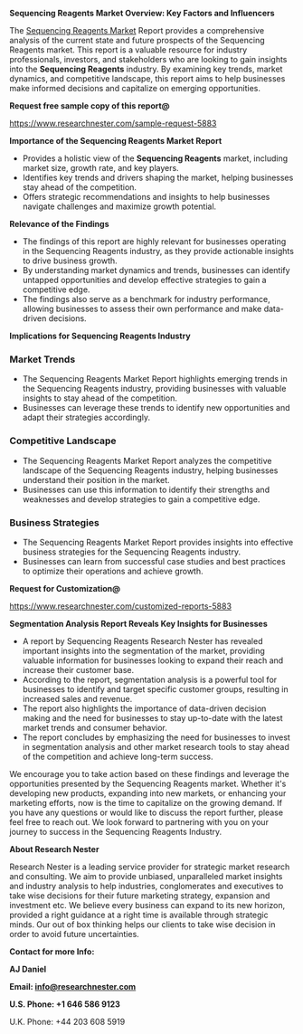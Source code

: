 ﻿<a name="_hlk168570615"></a><a name="_hlk168498031"></a>**Sequencing Reagents Market Overview: Key Factors and Influencers**

The [Sequencing Reagents Market](https://www.researchnester.com/reports/sequencing-reagents-market/5883) Report provides a comprehensive analysis of the current state and future prospects of the Sequencing Reagents market. This report is a valuable resource for industry professionals, investors, and stakeholders who are looking to gain insights into the **Sequencing Reagents** industry. By examining key trends, market dynamics, and competitive landscape, this report aims to help businesses make informed decisions and capitalize on emerging opportunities.

**Request free sample copy of this report@**

<https://www.researchnester.com/sample-request-5883> 

**Importance of the Sequencing Reagents Market Report**

- Provides a holistic view of the **Sequencing Reagents** market, including market size, growth rate, and key players.
- Identifies key trends and drivers shaping the market, helping businesses stay ahead of the competition.
- Offers strategic recommendations and insights to help businesses navigate challenges and maximize growth potential.

**Relevance of the Findings**

- The findings of this report are highly relevant for businesses operating in the Sequencing Reagents industry, as they provide actionable insights to drive business growth.
- By understanding market dynamics and trends, businesses can identify untapped opportunities and develop effective strategies to gain a competitive edge.
- The findings also serve as a benchmark for industry performance, allowing businesses to assess their own performance and make data-driven decisions.

**Implications for Sequencing Reagents Industry**
### **Market Trends**
- The Sequencing Reagents Market Report highlights emerging trends in the Sequencing Reagents industry, providing businesses with valuable insights to stay ahead of the competition.
- Businesses can leverage these trends to identify new opportunities and adapt their strategies accordingly.
### **Competitive Landscape**
- The Sequencing Reagents Market Report analyzes the competitive landscape of the Sequencing Reagents industry, helping businesses understand their position in the market.
- Businesses can use this information to identify their strengths and weaknesses and develop strategies to gain a competitive edge.
### **Business Strategies**
- The Sequencing Reagents Market Report provides insights into effective business strategies for the Sequencing Reagents industry.
- Businesses can learn from successful case studies and best practices to optimize their operations and achieve growth.

**Request for Customization@**

<https://www.researchnester.com/customized-reports-5883> 

**Segmentation Analysis Report Reveals Key Insights for Businesses**

- A report by Sequencing Reagents Research Nester has revealed important insights into the segmentation of the market, providing valuable information for businesses looking to expand their reach and increase their customer base.
- According to the report, segmentation analysis is a powerful tool for businesses to identify and target specific customer groups, resulting in increased sales and revenue.
- The report also highlights the importance of data-driven decision making and the need for businesses to stay up-to-date with the latest market trends and consumer behavior.
- The report concludes by emphasizing the need for businesses to invest in segmentation analysis and other market research tools to stay ahead of the competition and achieve long-term success.

We encourage you to take action based on these findings and leverage the opportunities presented by the Sequencing Reagents market. Whether it's developing new products, expanding into new markets, or enhancing your marketing efforts, now is the time to capitalize on the growing demand. If you have any questions or would like to discuss the report further, please feel free to reach out. We look forward to partnering with you on your journey to success in the Sequencing Reagents Industry.

**About Research Nester**

Research Nester is a leading service provider for strategic market research and consulting. We aim to provide unbiased, unparalleled market insights and industry analysis to help industries, conglomerates and executives to take wise decisions for their future marketing strategy, expansion and investment etc. We believe every business can expand to its new horizon, provided a right guidance at a right time is available through strategic minds. Our out of box thinking helps our clients to take wise decision in order to avoid future uncertainties.

**Contact for more Info:**

**AJ Daniel**

**Email: info@researchnester.com**

**U.S. Phone: +1 646 586 9123**

U.K. Phone: +44 203 608 5919




